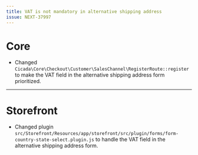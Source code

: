 ```yaml
---
title: VAT is not mandatory in alternative shipping address
issue: NEXT-37997
---
```

# Core
* Changed `Cicada\Core\Checkout\Customer\SalesChannel\RegisterRoute::register` to make the VAT field in the alternative shipping address form prioritized.
___
# Storefront
* Changed plugin `src/Storefront/Resources/app/storefront/src/plugin/forms/form-country-state-select.plugin.js` to handle the VAT field in the alternative shipping address form.
